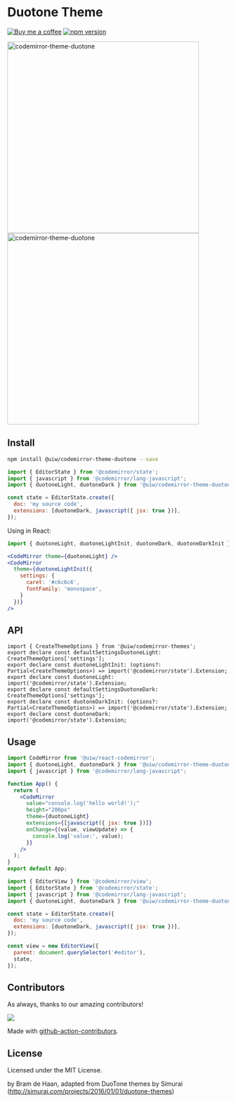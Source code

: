 <!--rehype:ignore:start-->

# Duotone Theme

<!--rehype:ignore:end-->

[![Buy me a coffee](https://img.shields.io/badge/Buy%20me%20a%20coffee-048754?logo=buymeacoffee)](https://jaywcjlove.github.io/#/sponsor)
[![npm version](https://img.shields.io/npm/v/@uiw/codemirror-theme-duotone.svg)](https://www.npmjs.com/package/@uiw/codemirror-theme-duotone)

<a href="https://uiwjs.github.io/react-codemirror/#/theme/data/duotone/dark">
  <img width="436" alt="codemirror-theme-duotone" src="https://user-images.githubusercontent.com/1680273/176572959-adfc1284-4c70-48df-8aeb-9a47ff76b2f2.png">
</a>

<a href="https://uiwjs.github.io/react-codemirror/#/theme/data/duotone/light">
  <img width="436" alt="codemirror-theme-duotone" src="https://user-images.githubusercontent.com/1680273/176573139-5c22ed62-6000-40da-b080-59c83e6181e2.png">
</a>

## Install

```bash
npm install @uiw/codemirror-theme-duotone --save
```

```js
import { EditorState } from '@codemirror/state';
import { javascript } from '@codemirror/lang-javascript';
import { duotoneLight, duotoneDark } from '@uiw/codemirror-theme-duotone';

const state = EditorState.create({
  doc: 'my source code',
  extensions: [duotoneDark, javascript({ jsx: true })],
});
```

Using in React:

```jsx
import { duotoneLight, duotoneLightInit, duotoneDark, duotoneDarkInit } from '@uiw/codemirror-theme-duotone';

<CodeMirror theme={duotoneLight} />
<CodeMirror
  theme={duotoneLightInit({
    settings: {
      caret: '#c6c6c6',
      fontFamily: 'monospace',
    }
  })}
/>
```

## API

```tsx
import { CreateThemeOptions } from '@uiw/codemirror-themes';
export declare const defaultSettingsDuotoneLight: CreateThemeOptions['settings'];
export declare const duotoneLightInit: (options?: Partial<CreateThemeOptions>) => import('@codemirror/state').Extension;
export declare const duotoneLight: import('@codemirror/state').Extension;
export declare const defaultSettingsDuotoneDark: CreateThemeOptions['settings'];
export declare const duotoneDarkInit: (options?: Partial<CreateThemeOptions>) => import('@codemirror/state').Extension;
export declare const duotoneDark: import('@codemirror/state').Extension;
```

## Usage

```jsx
import CodeMirror from '@uiw/react-codemirror';
import { duotoneLight, duotoneDark } from '@uiw/codemirror-theme-duotone';
import { javascript } from '@codemirror/lang-javascript';

function App() {
  return (
    <CodeMirror
      value="console.log('hello world!');"
      height="200px"
      theme={duotoneLight}
      extensions={[javascript({ jsx: true })]}
      onChange={(value, viewUpdate) => {
        console.log('value:', value);
      }}
    />
  );
}
export default App;
```

```js
import { EditorView } from '@codemirror/view';
import { EditorState } from '@codemirror/state';
import { javascript } from '@codemirror/lang-javascript';
import { duotoneLight, duotoneDark } from '@uiw/codemirror-theme-duotone';

const state = EditorState.create({
  doc: 'my source code',
  extensions: [duotoneDark, javascript({ jsx: true })],
});

const view = new EditorView({
  parent: document.querySelector('#editor'),
  state,
});
```

## Contributors

As always, thanks to our amazing contributors!

<a href="https://github.com/uiwjs/react-codemirror/graphs/contributors">
  <img src="https://uiwjs.github.io/react-codemirror/CONTRIBUTORS.svg" />
</a>

Made with [github-action-contributors](https://github.com/jaywcjlove/github-action-contributors).

## License

Licensed under the MIT License.

by Bram de Haan, adapted from DuoTone themes by Simurai (http://simurai.com/projects/2016/01/01/duotone-themes)
